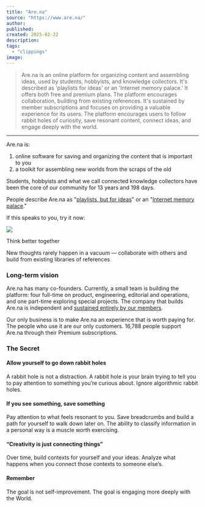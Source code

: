 ```yaml
---
title: "Are.na"
source: "https://www.are.na/"
author:
published:
created: 2025-02-22
description:
tags:
  - "clippings"
image:
---
```

> Are.na is an online platform for organizing content and assembling ideas, used by students, hobbyists, and knowledge collectors. It's described as 'playlists for ideas' or an 'Internet memory palace.' It offers both free and premium plans. The platform encourages collaboration, building from existing references. It's sustained by member subscriptions and focuses on providing a valuable experience for its users. The platform encourages users to follow rabbit holes of curiosity, save resonant content, connect ideas, and engage deeply with the world.

---

Are.na is:

1. online software for saving and organizing the content that is important to you
2. a toolkit for assembling new worlds from the scraps of the old

Students, hobbyists and what we call connected knowledge collectors have been the core of our community for 13 years and 198 days.

People describe Are.na as "[playlists, but for ideas](https://www.are.na/block/1555253)" or an "[Internet memory palace](https://www.are.na/block/16687864)."

If this speaks to you, try it now:

![](https://images.ctfassets.net/xq10wb7ogoji/7glLzLaHaCZ7QdL3Z2XBOC/c850d365338a75411494ce2816adf18d/Are.na_-_Groups.png?w=800&h=450&q=75)

Think better together

New thoughts rarely happen in a vacuum — collaborate with others and build from existing libraries of references

### Long-term vision

Are.na has many co-founders. Currently, a small team is building the platform: four full-time on product, engineering, editorial and operations, and one part-time exploring special projects. The company that builds Are.na is independent and [sustained entirely by our members](https://www.are.na/about#roadmap).

Our only business is to make Are.na an experience that is worth paying for. The people who use it are our only customers. 16,788 people support Are.na through their Premium subscriptions.

### The Secret

#### Allow yourself to go down rabbit holes

A rabbit hole is not a distraction. A rabbit hole is your brain trying to tell you to pay attention to something you’re curious about. Ignore algorithmic rabbit holes.

#### If you see something, save something

Pay attention to what feels resonant to you. Save breadcrumbs and build a path for yourself to walk down later on. The ability to classify information in a personal way is a muscle worth exercising.

#### “Creativity is just connecting things”

Over time, build contexts for yourself and your ideas. Analyze what happens when you connect those contexts to someone else’s.

#### Remember

The goal is not self-improvement. The goal is engaging more deeply with the World.